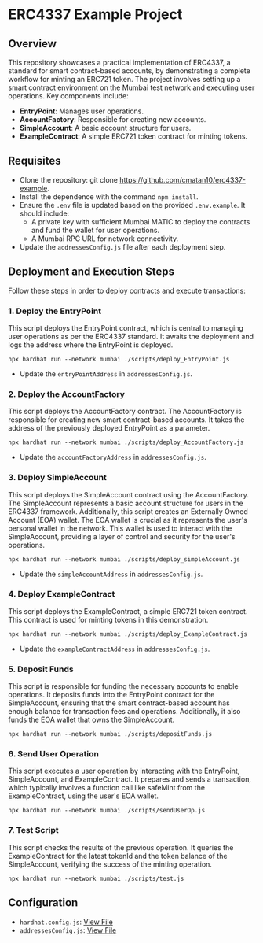 # ERC4337 Example Project

## Overview
This repository showcases a practical implementation of ERC4337, a standard for smart contract-based accounts, by demonstrating a complete workflow for minting an ERC721 token. The project involves setting up a smart contract environment on the Mumbai test network and executing user operations. Key components include:
- **EntryPoint**: Manages user operations.
- **AccountFactory**: Responsible for creating new accounts.
- **SimpleAccount**: A basic account structure for users.
- **ExampleContract**: A simple ERC721 token contract for minting tokens.

## Requisites
- Clone the repository: git clone https://github.com/cmatan10/erc4337-example.
- Install the dependence with the command `npm install`.
- Ensure the `.env` file is updated based on the provided `.env.example`. It should include:
  - A private key with sufficient Mumbai MATIC to deploy the contracts and fund the wallet for user operations.
  - A Mumbai RPC URL for network connectivity.
- Update  the `addressesConfig.js` file after each deployment step.

## Deployment and Execution Steps
Follow these steps in order to deploy contracts and execute transactions:

### 1. Deploy the EntryPoint
This script deploys the EntryPoint contract, which is central to managing user operations as per the ERC4337 standard. It awaits the deployment and logs the address where the EntryPoint is deployed.

`npx hardhat run --network mumbai ./scripts/deploy_EntryPoint.js`

- Update the `entryPointAddress` in `addressesConfig.js`.

### 2. Deploy the AccountFactory
This script deploys the AccountFactory contract. The AccountFactory is responsible for creating new smart contract-based accounts. It takes the address of the previously deployed EntryPoint as a parameter.

`npx hardhat run --network mumbai ./scripts/deploy_AccountFactory.js`

- Update the `accountFactoryAddress` in `addressesConfig.js`.

### 3. Deploy SimpleAccount
This script deploys the SimpleAccount contract using the AccountFactory. The SimpleAccount represents a basic account structure for users in the ERC4337 framework. Additionally, this script creates an Externally Owned Account (EOA) wallet. The EOA wallet is crucial as it represents the user's personal wallet in the network. This wallet is used to interact with the SimpleAccount, providing a layer of control and security for the user's operations.

`npx hardhat run --network mumbai ./scripts/deploy_simpleAccount.js`

- Update the `simpleAccountAddress` in `addressesConfig.js`.

### 4. Deploy ExampleContract
This script deploys the ExampleContract, a simple ERC721 token contract. This contract is used for minting tokens in this demonstration.

`npx hardhat run --network mumbai ./scripts/deploy_ExampleContract.js`

- Update the `exampleContractAddress` in `addressesConfig.js`.

### 5. Deposit Funds
This script is responsible for funding the necessary accounts to enable operations. It deposits funds into the EntryPoint contract for the SimpleAccount, ensuring that the smart contract-based account has enough balance for transaction fees and operations. Additionally, it also funds the EOA wallet that owns the SimpleAccount.

`npx hardhat run --network mumbai ./scripts/depositFunds.js`

### 6. Send User Operation
This script executes a user operation by interacting with the EntryPoint, SimpleAccount, and ExampleContract. It prepares and sends a transaction, which typically involves a function call like safeMint from the ExampleContract, using the user's EOA wallet.

`npx hardhat run --network mumbai ./scripts/sendUserOp.js`

### 7. Test Script
 This script checks the results of the previous operation. It queries the ExampleContract for the latest tokenId and the token balance of the SimpleAccount, verifying the success of the minting operation.

`npx hardhat run --network mumbai ./scripts/test.js`

## Configuration
- `hardhat.config.js`: [View File](https://github.com/cmatan10/erc4337-example/blob/main/hardhat.config.js)
- `addressesConfig.js`: [View File](https://github.com/cmatan10/erc4337-example/blob/main/addressesConfig.js)


